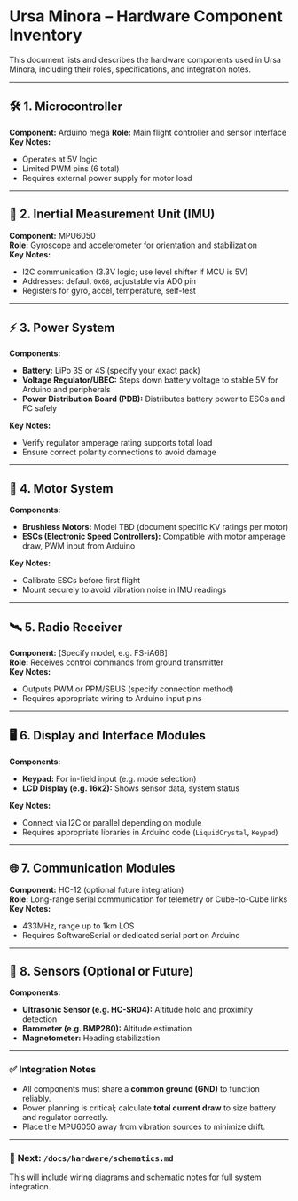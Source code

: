 # Ursa Minora – Hardware Component Inventory

This document lists and describes the hardware components used in Ursa Minora, including their roles, specifications, and integration notes.

---

## 🛠️ 1. Microcontroller

**Component:** Arduino mega
**Role:** Main flight controller and sensor interface  
**Key Notes:**  
- Operates at 5V logic  
- Limited PWM pins (6 total)  
- Requires external power supply for motor load

---

## 🔧 2. Inertial Measurement Unit (IMU)

**Component:** MPU6050  
**Role:** Gyroscope and accelerometer for orientation and stabilization  
**Key Notes:**  
- I2C communication (3.3V logic; use level shifter if MCU is 5V)  
- Addresses: default `0x68`, adjustable via AD0 pin  
- Registers for gyro, accel, temperature, self-test

---

## ⚡ 3. Power System

**Components:**  
- **Battery:** LiPo 3S or 4S (specify your exact pack)  
- **Voltage Regulator/UBEC:** Steps down battery voltage to stable 5V for Arduino and peripherals  
- **Power Distribution Board (PDB):** Distributes battery power to ESCs and FC safely

**Key Notes:**  
- Verify regulator amperage rating supports total load  
- Ensure correct polarity connections to avoid damage

---

## 🚀 4. Motor System

**Components:**  
- **Brushless Motors:** Model TBD (document specific KV ratings per motor)  
- **ESCs (Electronic Speed Controllers):** Compatible with motor amperage draw, PWM input from Arduino

**Key Notes:**  
- Calibrate ESCs before first flight  
- Mount securely to avoid vibration noise in IMU readings

---

## 🛰️ 5. Radio Receiver

**Component:** [Specify model, e.g. FS-iA6B]  
**Role:** Receives control commands from ground transmitter  
**Key Notes:**  
- Outputs PWM or PPM/SBUS (specify connection method)  
- Requires appropriate wiring to Arduino input pins

---

## 🖥️ 6. Display and Interface Modules

**Components:**  
- **Keypad:** For in-field input (e.g. mode selection)  
- **LCD Display (e.g. 16x2):** Shows sensor data, system status

**Key Notes:**  
- Connect via I2C or parallel depending on module  
- Requires appropriate libraries in Arduino code (`LiquidCrystal`, `Keypad`)

---

## 🌐 7. Communication Modules

**Component:** HC-12 (optional future integration)  
**Role:** Long-range serial communication for telemetry or Cube-to-Cube links  
**Key Notes:**  
- 433MHz, range up to 1km LOS  
- Requires SoftwareSerial or dedicated serial port on Arduino

---

## 📏 8. Sensors (Optional or Future)

**Components:**  
- **Ultrasonic Sensor (e.g. HC-SR04):** Altitude hold and proximity detection  
- **Barometer (e.g. BMP280):** Altitude estimation  
- **Magnetometer:** Heading stabilization

---

### ✅ **Integration Notes**

- All components must share a **common ground (GND)** to function reliably.  
- Power planning is critical; calculate **total current draw** to size battery and regulator correctly.  
- Place the MPU6050 away from vibration sources to minimize drift.

---

### 🔗 **Next: `/docs/hardware/schematics.md`**

This will include wiring diagrams and schematic notes for full system integration.

